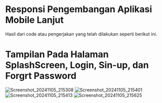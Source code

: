 # Responsi Pengembangan Aplikasi Mobile Lanjut

Hasil dari code atau pengerjakan yang telah dilakukan seperti berikut ini.

# Tampilan Pada Halaman SplashScreen, Login, Sin-up, dan Forgrt Password
![Screenshot_20241105_215308](https://github.com/user-attachments/assets/92c4097a-b781-4651-9f2e-77830f978a62) ![Screenshot_20241105_215401](https://github.com/user-attachments/assets/bf233335-a1db-45f0-b054-bffe88d09cdd) ![Screenshot_20241105_215413](https://github.com/user-attachments/assets/b9c31a02-0526-4ff3-ba6a-8fe94d0fae7d) ![Screenshot_20241105_215625](https://github.com/user-attachments/assets/08935d32-1d6c-43ab-ab0f-880e9f3d804e)




